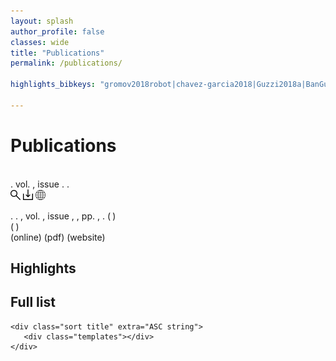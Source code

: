 ```yaml
---
layout: splash
author_profile: false
classes: wide
title: "Publications"
permalink: /publications/

highlights_bibkeys: "gromov2018robot|chavez-garcia2018|Guzzi2018a|BanGuzAmiFeoGiuGam2018|giusti2016machine|DucDicForBonDorMagMonOgrPinRetTriGam2014"

---
```


# Publications

<bibtex src="/files/publications/library.bib"></bibtex>


<div class="bibtex_template bibtex_entry_thumbnail" id="display_hightlights" >
  <span class="title"></span>
  
  <div class="bib_thumbnail">
      <span class="if thumbnail">
        <img class="thumbnail"/>
      </span>
  </div>

  <span class="if description">
    <span class="description"></span>
  </span>
  <span class="author"></span>
  <span class="if journal">
    <span class="journal"></span>.
    <span class="if volume"> vol.
      <span class="volume"></span>,
    </span>
    <span class="if issue"> issue
      <span class="issue"></span>.
    </span>
  </span>
  <span class="if booktitle">
    <span class="booktitle"></span>.
  </span>
  <!--span class="if pages">pp.
    <span class="pages"></span>,
  </span>
  <span class="if year">
    <span class="year"></span>.
  </span-->
  <div class="options">
      <span class="if url">
        <i class="fas fa-igloo"></i>
        <a class="url" alt="view online"><img src="/files/online.png"></a>
      </span>
      <span class="if file">
        <a class="file" alt="download pdf"><img src="/files/download.png"></a>
      </span>
      <span class="if website">
        <a class="website" alt="visit website"><img src="/files/website.png"></a>
      </span>
  </div>

</div>


<div class="bibtex_template bibtex_entry_full" id="display_fulllist">

  <span class="title"></span>.
  <span class="author"></span>.
  <span class="if journal">
    <span class="journal"></span>,
    <span class="if volume"> vol.
      <span class="volume"></span>,
    </span>
    <span class="if issue"> issue
      <span class="issue"></span>,
    </span>
  </span>
  <span class="if booktitle">
    <span class="booktitle"></span>,
  </span>
  <span class="if pages">pp.
    <span class="pages"></span>,
  </span>
  <span class="if year">
    <span class="year"></span>.
  </span>
  <span class="if note">
    (<span class="note" style="font-weight: bold;"> </span>)
  </span>  
  <span class="if special_note">
    (<span class="special_note" style="font-weight: bold;"> </span>)
  </span>  
  <span class="if url">
    <a class="url">(online)</a>
  </span>
  <span class="if file">
    <a class="file">(pdf)</a>
  </span>
  <span class="if website">
    <a class="website">(website)</a>
  </span>

  <p/>

</div>



## Highlights
<div class="bibtex_display" bibtexkeys="{{ page.highlights_bibkeys }}" template="display_hightlights"></div>

## Full list
<div class="bibtex_display" template="display_fulllist"></div>

<!--div class="bibtex_display" template="display_fulllist">
</div-->

<div class="bibtex_structure" template="display_fulllist">
  <div class="group year" extra="DESC number">

    <div class="sort title" extra="ASC string">
       <div class="templates"></div>
    </div>
  </div>
</div>

&nbsp;
